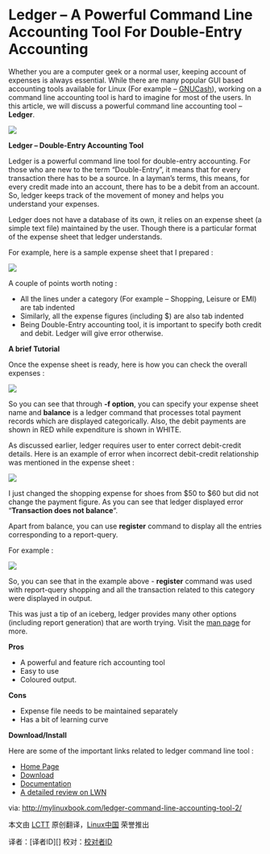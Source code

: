Ledger – A Powerful Command Line Accounting Tool For Double-Entry Accounting
==========
Whether you are a computer geek or a normal user, keeping account of expenses is always essential. While there are many popular GUI based accounting tools available for Linux (For example – [GNUCash][1]), working on a command line accounting tool is hard to imagine for most of the users. In this article, we will discuss a powerful command line accounting tool – **Ledger**.

![](http://mylinuxbook.com/wp-content/uploads/2013/09/ledger-main.png)

**Ledger – Double-Entry Accounting Tool**

Ledger is a powerful command line tool for double-entry accounting. For those who are new to the term “Double-Entry”, it means that for every transaction there has to be a source. In a layman’s terms, this means, for every credit made into an account, there has to be a debit from an account. So, ledger keeps track of the movement of money and helps you understand your expenses.

Ledger does not have a database of its own, it relies on an expense sheet (a simple text file) maintained by the user. Though there is a particular format of the expense sheet that ledger understands.

For example, here is a sample expense sheet that I prepared :

![](http://mylinuxbook.com/wp-content/uploads/2013/09/ledger-11.png)

A couple of points worth noting :

- All the lines under a category (For example – Shopping, Leisure or EMI) are tab indented
- Similarly, all the expense figures (including $) are also tab indented
- Being Double-Entry accounting tool, it is important to specify both credit and debit. Ledger will give error otherwise.

**A brief Tutorial**

Once the expense sheet is ready, here is how you can check the overall expenses :

![](http://mylinuxbook.com/wp-content/uploads/2013/09/ledger-2.png)

So you can see that through **-f option**, you can specify your expense sheet name and **balance** is a ledger command that processes total payment records which are displayed categorically. Also, the debit payments are shown in RED while expenditure is shown in WHITE.

As discussed earlier, ledger requires user to enter correct debit-credit details. Here is an example of error when incorrect debit-credit relationship was mentioned in the expense sheet :

![](http://mylinuxbook.com/wp-content/uploads/2013/09/ledger-3.png)

I just changed the shopping expense for shoes from $50 to $60 but did not change the payment figure. As you can see that ledger displayed error “**Transaction does not balance**“.

Apart from balance, you can use **register** command to display all the entries corresponding to a report-query.

For example :

![](http://mylinuxbook.com/wp-content/uploads/2013/09/ledger-4.png)

So, you can see that in the example above -  **register** command was used with report-query shopping and all the transaction related to this category were displayed in output.

This was just a tip of an iceberg, ledger provides many other options (including report generation) that are worth trying. Visit the [man page][2] for more.

**Pros**

- A powerful and feature rich accounting tool
- Easy to use
- Coloured output.

**Cons**

- Expense file needs to be maintained separately
- Has a bit of learning curve

**Download/Install**

Here are some of the important links related to ledger command line tool :

- [Home Page][3]
- [Download][4]
- [Documentation][5]
- [A detailed review on LWN][6]


via: http://mylinuxbook.com/ledger-command-line-accounting-tool-2/

本文由 [LCTT][] 原创翻译，[Linux中国][] 荣誉推出

译者：[译者ID][] 校对：[校对者ID][]

[LCTT]:https://github.com/LCTT/TranslateProject
[Linux中国]:http://linux.cn/portal.php
[Vito]:http://linux.cn/space/译者ID
[校对者ID]:http://linux.cn/space/校对者ID

[1]:http://www.gnucash.org/
[2]:http://www.ledger-cli.org/3.0/doc/ledger.1.html
[3]:http://www.ledger-cli.org/
[4]:http://www.ledger-cli.org/download.html
[5]:http://www.ledger-cli.org/2.6/ledger.pdf
[6]:http://lwn.net/Articles/501681/

